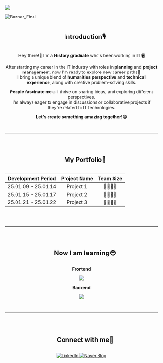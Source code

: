 <!--horizontal divider(gradiant)-->
<img src="https://user-images.githubusercontent.com/73097560/115834477-dbab4500-a447-11eb-908a-139a6edaec5c.gif">

![Banner_Final](https://github.com/user-attachments/assets/de01ebfc-c348-4d08-a954-8cd4f7b4ee51)

<!--**jinhyunpark929/jinhyunpark929** is a ✨ _special_ ✨ repository because its `README.md` (this file) appears on your GitHub profile.

<!--h1 without bottom border-->
<div id="user-content-toc">
  <ul align="center">
    <summary><h2 style="display: inline-block">Introduction🎙️</h2></summary>
  </ul>

<div align="center"> 

Hey there!👋 I'm a **History graduate** who's been working in **IT**!🖥️    
  
After starting my career in the IT industry with roles in **planning** and **project management**, 
now I'm ready to explore new career paths🧭  
I bring a unique blend of **humanities perspective** and **technical experience**, along with creative problem-solving skills.  

**People fascinate me**☺️ I thrive on sharing ideas, and exploring different perspectives.  
I'm always eager to engage in discussions or collaborative projects if they're related to IT technologies.  

**Let's create something amazing together!😊** </div>

  
<br>

---

<br>

<!--h1 without bottom border-->
<div id="user-content-toc">
  <ul align="center">
    <summary><h2 style="display: inline-block">My Portfolio💼</h2></summary>
  </ul> 

<div align="center">

| Development Period | Project Name | Team Size |
|:--------:|:--------:|:--------:|
|  25.01.09 - 25.01.14  |  Project 1  |  👨‍👩‍👧‍👦  |
|  25.01.15 - 25.01.17  |  Project 2  |  👨‍👩‍👧‍👦  |
|  25.01.21 - 25.01.22  |  Project 3  |  👨‍👩‍👧‍👦  |

</div><br>

<br>

---


<br>

<div id="user-content-toc"> <ul align="center"> <summary><h2 style="display: inline-block">Now I am learning😎</h2></summary> </ul> </div>

<p align="center"> <strong> Frontend </strong>
<p align="center"> <a href="https://skillicons.dev"> <img src="https://skillicons.dev/icons?i=html,css,javascript&theme=light&perline=14" /> </a> </p>

<p align="center"> <strong> Backend </strong>
<p align="center"> <a href="https://skillicons.dev"> <img src="https://skillicons.dev/icons?i=git,docker,java,linux,mysql,elasticsearch&theme=light&perline=14" /> </a> </p>
<br>

---

<br>
<!--h1 without bottom border-->
<div id="user-content-toc">
  <ul align="center">
    <summary><h2 style="display: inline-block">Connect with me🤗</h2></summary>
  </ul>
</div>

<p align="center">
  <a href="https://www.linkedin.com/in/jinhyunpark929">
    <img src="https://img.shields.io/badge/LinkedIn-0077B5?style=for-the-badge&logo=linkedin&logoColor=white" alt="LinkedIn" />
  </a>
  <a href="https://blog.naver.com/inthesameocean">
    <img src="https://img.shields.io/badge/Naver%20Blog-03C75A?style=for-the-badge&logo=naver&logoColor=white" alt="Naver Blog" />
  </a>
</p>
